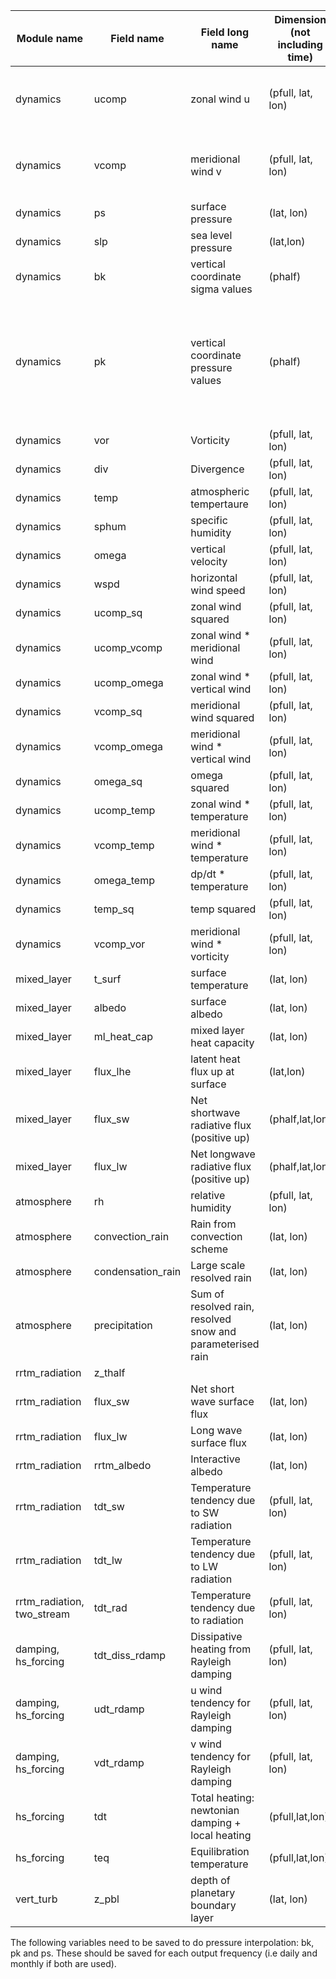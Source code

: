|Module name   	| Field name  	|  Field long name 	|  Dimension (not including time) 	| Description (if needed)  	| Units |
|---	          |---	          |---	              |---	                              |---	                      |--- |
|dynamics |	ucomp	|zonal wind u	| (pfull, lat, lon)	| zonal component of the horizontal winds | m/sec |
|dynamics |	vcomp	|meridional wind v	| (pfull, lat, lon)	| meridional component of the horizontal winds| m/sec |
|dynamics |	ps	    |surface pressure	| (lat, lon)	| slab | pascals |
|dynamics |	slp	    |sea level pressure	| (lat,lon)	| | pascals |
|dynamics |	bk	    |vertical coordinate sigma values	| (phalf)	| if pk = 0, then bk = sigma | (dimensionless) |
|dynamics |	pk	    |vertical coordinate pressure values	| (phalf)	| if bk = 0, then pk = pressure (i.e. phalf, BUT NB bk in Pa whereas phalf (& pfull) in hPa!) | pascals |
|dynamics |	vor	    |Vorticity	| (pfull, lat, lon)	| | sec**-1 |
|dynamics |	div	    |Divergence	| (pfull, lat, lon)	| | sec**-1 |
|dynamics |	temp	  |atmospheric tempertaure	| (pfull, lat, lon)	| | deg_k |
|dynamics |	sphum	  | specific humidity	| (pfull, lat, lon)	| | |
|dynamics |	omega	  |vertical velocity	| (pfull, lat, lon)	| dp/dt | Pa/sec |
|dynamics |	wspd	| horizontal wind speed | (pfull, lat, lon)	| sqrt(u**2 + v**2) | m/sec |
|dynamics |	ucomp_sq	|zonal wind squared	| (pfull, lat, lon)	|  | (m/sec)**2 |
|dynamics |	ucomp_vcomp	|zonal wind * meridional wind	| (pfull, lat, lon)	|  | (m/sec)**2 |
|dynamics |	ucomp_omega	|zonal wind * vertical wind	| (pfull, lat, lon)	|  | m*Pa/sec**2 |
|dynamics |	vcomp_sq	|meridional wind squared	| (pfull, lat, lon)	|  | (m/sec)**2 |
|dynamics |	vcomp_omega	|meridional wind * vertical wind	| (pfull, lat, lon)	|  | m*Pa/sec**2 |
|dynamics |	omega_sq	|omega squared	| (pfull, lat, lon)	| | (Pa/sec)**2 |
|dynamics |	ucomp_temp	|zonal wind * temperature	| (pfull, lat, lon)	|  | m*K/sec |
|dynamics |	vcomp_temp	|meridional wind * temperature	| (pfull, lat, lon)	|  | m*K/sec |
|dynamics |	omega_temp	|dp/dt * temperature	| (pfull, lat, lon)	|  | Pa*K/sec |
|dynamics |	temp_sq	  |temp squared	| (pfull, lat, lon)	| | deg_k**2 |
|dynamics |	vcomp_vor	|meridional wind * vorticity	| (pfull, lat, lon)	|  | m/sec**2 |
|mixed_layer | t_surf |	surface temperature	| (lat, lon) | slab | |
|mixed_layer | albedo | surface albedo | (lat, lon) | static | |
|mixed_layer | ml_heat_cap | mixed layer heat capacity | (lat, lon) |  | |
|mixed_layer |	flux_lhe	| latent heat flux up at surface	| (lat,lon) | | |
|mixed_layer |	flux_sw	| Net shortwave radiative flux (positive up)	| (phalf,lat,lon) | | |
|mixed_layer |	flux_lw	| Net longwave radiative flux (positive up)	 | (phalf,lat,lon) | | |
|atmosphere |	rh	  | relative humidity |	(pfull, lat, lon)	| | |
|atmosphere |	convection_rain	| Rain from convection scheme	| (lat, lon)	| | |
|atmosphere |	condensation_rain |	Large scale resolved rain	| (lat, lon)	| | |
|atmosphere |	precipitation |	Sum of resolved rain, resolved snow and parameterised rain 	| (lat, lon)	| | |
|rrtm_radiation |  z_thalf 	|   	|   	|   	| |
|rrtm_radiation |	flux_sw	| Net short wave surface flux	| (lat, lon)	| | |
|rrtm_radiation |	flux_lw	| Long wave surface flux	| (lat, lon)	| | |
|rrtm_radiation |	rrtm_albedo	 |Interactive albedo	| (lat, lon)	| | |
|rrtm_radiation | 	tdt_sw	 | Temperature tendency due to SW radiation	| (pfull, lat, lon)	| | |
|rrtm_radiation |	tdt_lw	| Temperature tendency due to LW radiation	| (pfull, lat, lon)	| | |
|rrtm_radiation, two_stream |	tdt_rad	| Temperature tendency due to radiation | 	(pfull, lat, lon)	| | |
|damping, hs_forcing |	tdt_diss_rdamp |	Dissipative heating from Rayleigh damping	| (pfull, lat, lon)	| | deg/sec |
|damping, hs_forcing |	udt_rdamp |	u wind tendency for Rayleigh damping	| (pfull, lat, lon)	| | m/s2 |
|damping, hs_forcing |	vdt_rdamp |	v wind tendency for Rayleigh damping	| (pfull, lat, lon)	| | m/s2 |
|hs_forcing |   	tdt	| Total heating: newtonian damping + local heating | (pfull,lat,lon) | | deg/sec |
|hs_forcing |   	teq	| Equilibration temperature | (pfull,lat,lon) | | deg_K |
|vert_turb|	z_pbl	| depth of planetary boundary layer	| (lat, lon)| 	 | |


The following variables need to be saved to do pressure interpolation: bk, pk and ps. These should be saved for each output frequency (i.e daily and monthly if both are used).
